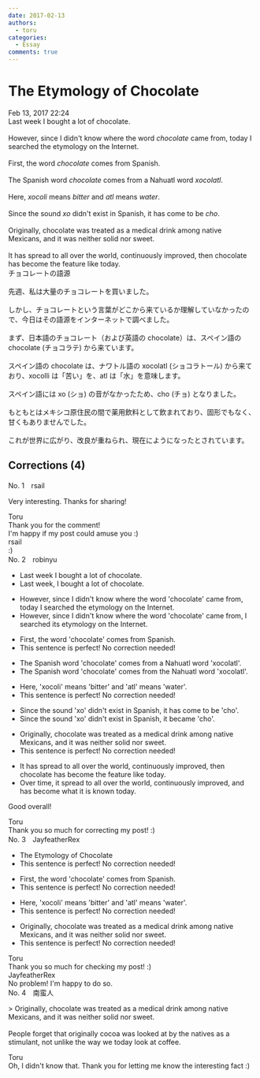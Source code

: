 ```yaml
---
date: 2017-02-13
authors:
  - toru
categories:
  - Essay
comments: true
---
```


# The Etymology of Chocolate
<div class="date">Feb 13, 2017 22:24</div>
<div id="post"><div id="body_show_ori">
Last week I bought a lot of chocolate.<br/><br/>However, since I didn't know where the word <em>chocolate</em> came from, today I searched the etymology on the Internet.<br/><br/>First, the word <em>chocolate</em> comes from Spanish.<br/><br/>The Spanish word <em>chocolate</em> comes from a Nahuatl word <em>xocolatl</em>.<br/><br/>Here, <em>xocoli</em> means <em>bitter</em> and <em>atl</em> means <em>water</em>.<br/><br/>Since the sound <em>xo</em> didn't exist in Spanish, it has come to be <em>cho</em>.<br/><br/>Originally, chocolate was treated as a medical drink among native Mexicans, and it was neither solid nor sweet.<br/><br/>It has spread to all over the world, continuously improved, then chocolate has become the feature like today.
</div></div>

<!-- more -->

<div id="post_ja"><div id="body_show_mo">
チョコレートの語源<br/><br/>先週、私は大量のチョコレートを買いました。<br/><br/>しかし、チョコレートという言葉がどこから来ているか理解していなかったので、今日はその語源をインターネットで調べました。<br/><br/>まず、日本語のチョコレート（および英語の chocolate）は、スペイン語の chocolate (チョコラテ) から来ています。<br/><br/>スペイン語の chocolate は、ナワトル語の xocolatl (ショコラトール) から来ており、xocolli は「苦い」を、atl は「水」を意味します。<br/><br/>スペイン語には xo (ショ) の音がなかったため、cho (チョ) となりました。<br/><br/>もともとはメキシコ原住民の間で薬用飲料として飲まれており、固形でもなく、甘くもありませんでした。<br/><br/>これが世界に広がり、改良が重ねられ、現在にようになったとされています。
</div></div>

## Corrections (4)
<div id="block"><div class="first_name"> No. 1　<span class="just_name">rsail</span></div><div id="block2">
<p class="comment_small">
 Very interesting. Thanks for sharing!
</p>

</div><div class="name"><span class="just_name">Toru</span><br>
Thank you for the comment!<br/>I'm happy if my post could amuse you :)
</div>
<div class="name"><span class="just_name">rsail</span><br>
:) 
</div>
</div>
<div id="block"><div class="first_name"> No. 2　<span class="just_name">robinyu</span></div><div id="block2">
<ul class="correction_field">
<li class="incorrect">Last week I bought a lot of chocolate.</li>
<li class="corrected correct">
Last week<span class="f_red">,</span> I bought a lot of chocolate.
</li>
</ul>
<ul class="correction_field">
<li class="incorrect">However, since I didn't know where the word 'chocolate' came from, today I searched the etymology on the Internet.</li>
<li class="corrected correct">
However, since I didn't know where the word 'chocolate' came from, I searched <span class="f_red">its </span>etymology on the Internet.
</li>
</ul>
<ul class="correction_field">
<li class="incorrect">First, the word 'chocolate' comes from Spanish.</li>
<li class="corrected perfect">This sentence is perfect! No correction needed!</li>
</ul>
<ul class="correction_field">
<li class="incorrect">The Spanish word 'chocolate' comes from a Nahuatl word 'xocolatl'.</li>
<li class="corrected correct">
The Spanish word 'chocolate' comes from <span class="f_red">the</span> Nahuatl word 'xocolatl'.
</li>
</ul>
<ul class="correction_field">
<li class="incorrect">Here, 'xocoli' means 'bitter' and 'atl' means 'water'.</li>
<li class="corrected perfect">This sentence is perfect! No correction needed!</li>
</ul>
<ul class="correction_field">
<li class="incorrect">Since the sound 'xo' didn't exist in Spanish, it has come to be 'cho'.</li>
<li class="corrected correct">
Since the sound 'xo' didn't exist in Spanish, it <span class="f_red">became</span> 'cho'.
</li>
</ul>
<ul class="correction_field">
<li class="incorrect">Originally, chocolate was treated as a medical drink among native Mexicans, and it was neither solid nor sweet.</li>
<li class="corrected perfect">This sentence is perfect! No correction needed!</li>
</ul>
<ul class="correction_field">
<li class="incorrect">It has spread to all over the world, continuously improved, then chocolate has become the feature like today.</li>
<li class="corrected correct">
<span class="f_red">Over time, it</span> spread to all over the world, continuously improved, <span class="f_red">and has become what it is known today.</span>
</li>
</ul>
<p class="comment_small">
 Good overall!
</p>

</div><div class="name"><span class="just_name">Toru</span><br>
Thank you so much for correcting my post! :)
</div>
</div>
<div id="block"><div class="first_name"> No. 3　<span class="just_name">JayfeatherRex</span></div><div id="block2">
<ul class="correction_field">
<li class="incorrect">The Etymology of Chocolate</li>
<li class="corrected perfect">This sentence is perfect! No correction needed!</li>
</ul>
<ul class="correction_field">
<li class="incorrect">First, the word 'chocolate' comes from Spanish.</li>
<li class="corrected perfect">This sentence is perfect! No correction needed!</li>
</ul>
<ul class="correction_field">
<li class="incorrect">Here, 'xocoli' means 'bitter' and 'atl' means 'water'.</li>
<li class="corrected perfect">This sentence is perfect! No correction needed!</li>
</ul>
<ul class="correction_field">
<li class="incorrect">Originally, chocolate was treated as a medical drink among native Mexicans, and it was neither solid nor sweet.</li>
<li class="corrected perfect">This sentence is perfect! No correction needed!</li>
</ul>
</div><div class="name"><span class="just_name">Toru</span><br>
Thank you so much for checking my post! :)
</div>
<div class="name"><span class="just_name">JayfeatherRex</span><br>
No problem!  I'm happy to do so.
</div>
</div>
<div id="block"><div class="first_name"> No. 4　<span class="just_name">南蛮人</span></div><div id="block2">
<p class="comment_small">
 &gt; Originally, chocolate was treated as a medical drink among native Mexicans, and it was neither solid nor sweet.
 <br/>
 <br/>
 People forget that originally cocoa was looked at by the natives as a stimulant, not unlike the way we today look at coffee.
</p>

</div><div class="name"><span class="just_name">Toru</span><br>
Oh, I didn't know that. Thank you for letting me know the interesting fact :)
</div>
</div>
